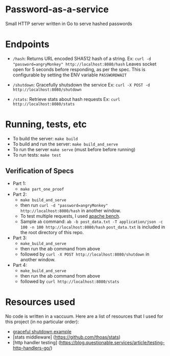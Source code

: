 # Password-as-a-service
Small HTTP server written in Go to serve hashed passwords

# Endpoints
- `/hash`: Returns URL encoded SHA512 hash of a string. 
Ex: `curl -d "password=angryMonkey" http://localhost:8080/hash`
Leaves socket open for 5 seconds before responding, as per the spec. This is configurable by setting the ENV variable `PASSWORDWAIT`

- `/shutdown`: Gracefully shutsdown the service
Ex: `curl -X POST -d http://localhost:8080/shutdown`

- `/stats`: Retrieve stats about hash requests
Ex: `curl http://localhost:8080/stats`

# Running, tests, etc
- To build the server: `make build`
- To build and run the server: `make build_and_serve`
- To run the server `make serve` (must before before running)
- To run tests: `make test`

## Verification of Specs
- Part 1: 
	- `make part_one_proof`
- Part 2: 
	- `make build_and_serve`
	- then run `curl -d "password=angryMonkey" http://localhost:8080/hash` in another window. 
	- To test multiple requests, I used [apache bench](https://httpd.apache.org/docs/2.4/programs/ab.html). 
	- Sample `ab` command: `ab -b post_data.txt -T application/json -c 100 -n 100 http://localhost:8080/hash` `post_data.txt` is included in the root directory of this repo.
- Part 3: 
	- `make_build_and_serve`
	- then run the ab command from above
	- followed by `curl -X POST http://localhost:8080/shutdown` in another window.
- Part 4: 
	- `make_build_and_serve`
	- then run the ab command from above
	- followed by `curl http://localhost:8080/stats`

	
# Resources used
No code is written in a vaccuum. Here are a list of resources that I used for this project (in no particular order):

- [graceful shutdown example](https://gist.github.com/peterhellberg/38117e546c217960747aacf689af3dc2)
- [stats middleware] (https://github.com/thoas/stats)
- [http handler testing] (https://blog.questionable.services/article/testing-http-handlers-go/)